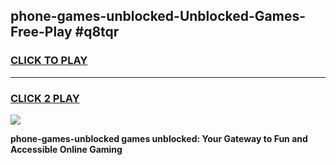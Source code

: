 
## phone-games-unblocked-Unblocked-Games-Free-Play #q8tqr
<h3>
<a href="https://us.freeplayer.one?title=phone-games-unblocked&ref=9M">CLICK TO PLAY</a></h3>
<hr>

<h3>
<a href="https://us.freeplayer.one?title=phone-games-unblocked&ref=9M">CLICK 2 PLAY</a>
  
</h3>

<a href="https://us.freeplayer.one?title=phone-games-unblocked&ref=9M"><img src="https://clearcache.store/games.png"></a>


**phone-games-unblocked games unblocked: Your Gateway to Fun and Accessible Online Gaming**
